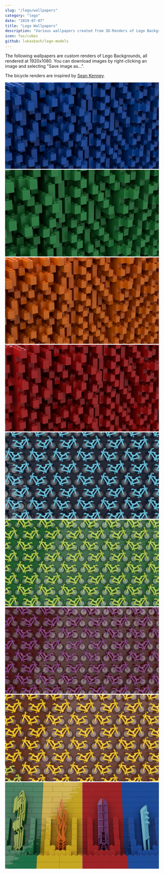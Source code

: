 ```yaml
---
slug: "/lego/wallpapers"
category: "lego"
date: "2019-07-07"
title: "Lego Wallpapers"
description: "Various wallpapers created from 3D-Renders of Lego Backgrounds"
icon: fas/cubes
github: lukasbach/lego-models
---
```


The following wallpapers are custom renders of Lego Backgrounds, all rendered at 1920x1080. You
can download images by right-clicking an image and selecting "Save image as...".

The bicycle renders are inspired by [Sean Kenney](https://www.instagram.com/p/B1bilGapD8D/).

![Screenshot](https://raw.githubusercontent.com/lukasbach/lego-models/master/screenshots/brickwall_blue.png "Wallpaper")
![Screenshot](https://raw.githubusercontent.com/lukasbach/lego-models/master/screenshots/brickwall_green.png "Wallpaper")
![Screenshot](https://raw.githubusercontent.com/lukasbach/lego-models/master/screenshots/brickwall_orange.png "Wallpaper")
![Screenshot](https://raw.githubusercontent.com/lukasbach/lego-models/master/screenshots/brickwall_red.png "Wallpaper")
![Screenshot](https://raw.githubusercontent.com/lukasbach/lego-models/master/screenshots/cycles_blue.png "Wallpaper")
![Screenshot](https://raw.githubusercontent.com/lukasbach/lego-models/master/screenshots/cycles_green.png "Wallpaper")
![Screenshot](https://raw.githubusercontent.com/lukasbach/lego-models/master/screenshots/cycles_red.png "Wallpaper")
![Screenshot](https://raw.githubusercontent.com/lukasbach/lego-models/master/screenshots/cycles_yellow.png "Wallpaper")
![Screenshot](https://raw.githubusercontent.com/lukasbach/lego-models/master/screenshots/swordwall.png "Wallpaper")
